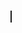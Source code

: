 

<div style="width: 100%; height: 600px;">
<canvas id="pdf-canvas" style="border: 1px solid;"></canvas>
</div>

<script>
var url = 'https://github.com/Ytydt-Reuz/Ytydt-Reuz.github.io/files/ENG_CV.pdf';

// 使用pdf.js渲染和显示PDF
pdfjsLib.getDocument(url).promise.then(function(pdfDoc) {
 var canvas = document.getElementById('pdf-canvas');
 var context = canvas.getContext('2d');

 // 获取PDF的第一页
 pdfDoc.getPage(1).then(function(page) {
   var viewport = page.getViewport({scale: 1});
   canvas.height = viewport.height;
   canvas.width = viewport.width;

   // 渲染PDF页面到canvas
   page.render({canvasContext: context, viewport: viewport});
 });
});
</script>
